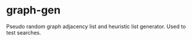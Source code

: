 # graph-gen
Pseudo random graph adjacency list and heuristic list generator. Used to test searches.
